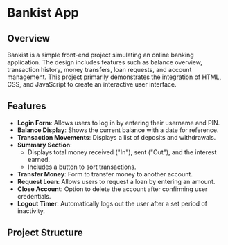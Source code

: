 # Bankist App

## Overview

Bankist is a simple front-end project simulating an online banking application. The design includes features such as balance overview, transaction history, money transfers, loan requests, and account management. This project primarily demonstrates the integration of HTML, CSS, and JavaScript to create an interactive user interface.

## Features

- **Login Form**: Allows users to log in by entering their username and PIN.
- **Balance Display**: Shows the current balance with a date for reference.
- **Transaction Movements**: Displays a list of deposits and withdrawals.
- **Summary Section**:
  - Displays total money received ("In"), sent ("Out"), and the interest earned.
  - Includes a button to sort transactions.
- **Transfer Money**: Form to transfer money to another account.
- **Request Loan**: Allows users to request a loan by entering an amount.
- **Close Account**: Option to delete the account after confirming user credentials.
- **Logout Timer**: Automatically logs out the user after a set period of inactivity.

## Project Structure


